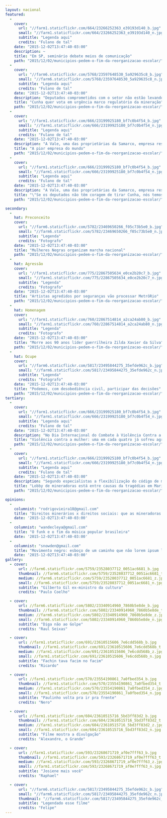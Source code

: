 ```yaml
---
layout: nacional
featured:
  -
    cover:
      url: "//farm1.staticflickr.com/664/23266252363_e39193d140_b.jpg"
      small: "//farm1.staticflickr.com/664/23266252363_e39193d140_n.jpg"
      subtitle: "Legenda aqui"
      credits: "Fulano de tal"
    date: "2015-12-02T13:47:40-03:00"
    description: ~
    title: "Em SP, seminário debate meios de comunicação"
    path: "2015/12/02/municipios-pedem-o-fim-da-reorganizacao-escolar/"
  -
    cover:
      url: "//farm6.staticflickr.com/5768/23597648530_5a929635c8_b.jpg"
      small: "//farm6.staticflickr.com/5768/23597648530_5a929635c8_n.jpg"
      subtitle: "Legenda aqui"
      credits: "Fulano de tal"
    date: "2015-12-02T13:47:40-03:00"
    description: "Deputados comprometidos com o setor não estão levando a sério"
    title: "Cunha quer vota em urgência marco regulatório da mineração"
    path: "2015/12/02/municipios-pedem-o-fim-da-reorganizacao-escolar/"
  -
    cover:
      url: "//farm1.staticflickr.com/666/23199925180_bf7c0b4f54_b.jpg"
      small: "//farm1.staticflickr.com/666/23199925180_bf7c0b4f54_n.jpg"
      subtitle: "Legenda aqui"
      credits: "Fulano de tal"
    date: "2015-12-02T13:47:40-03:00"
    description: "A Vale, uma das proprietárias da Samarco, empresa responsável pelas barragens que se romperam em Mariana (MG). Lorem Ipsun Lorem Ipsun Lorem Ipsun Lorem Ipsun Lorem Ipsun"
    title: "A pior empresa do mundo"
    path: "2015/12/02/municipios-pedem-o-fim-da-reorganizacao-escolar/"
  -
    cover:
      url: "//farm1.staticflickr.com/666/23199925180_bf7c0b4f54_b.jpg"
      small: "//farm1.staticflickr.com/666/23199925180_bf7c0b4f54_n.jpg"
      subtitle: "Legenda aqui"
      credits: "Fulano de tal"
    date: "2015-12-02T13:47:40-03:00"
    description: "A Vale, uma das proprietárias da Samarco, empresa responsável pelas barragens que se romperam em Mariana (MG). Lorem Ipsun Lorem Ipsun Lorem Ipsun Lorem Ipsun Lorem Ipsun"
    title: "\"Se os deputados não têm coragem de tirar Cunha, nós temos\", diz jovem em protesto"
    path: "2015/12/02/municipios-pedem-o-fim-da-reorganizacao-escolar/"

secondary:
  -
    hat: Preconceito
    cover:
      url: "//farm6.staticflickr.com/5782/23469650266_f05c73b5e0_b.jpg"
      small: "//farm6.staticflickr.com/5782/23469650266_f05c73b5e0_n.jpg"
      subtitle: "Legenda"
      credits: "Fotografo"
    date: "2015-12-02T13:47:40-03:00"
    title: "Mulheres Negras organizam marcha nacional"
    path: "2015/12/02/municipios-pedem-o-fim-da-reorganizacao-escolar/"
  -
    hat: Agressão
    cover:
      url: "//farm1.staticflickr.com/775/22867505634_e0ce2b20c7_b.jpg"
      small: "//farm1.staticflickr.com/775/22867505634_e0ce2b20c7_n.jpg"
      subtitle: "Legenda"
      credits: "Fotografo"
    date: "2015-12-02T13:47:40-03:00"
    title: "Artistas agredidos por seguranças vão processar MetrôRio"
    path: "2015/12/02/municipios-pedem-o-fim-da-reorganizacao-escolar/"
  -
    hat: Homenagem
    cover:
      url: "//farm1.staticflickr.com/760/22867514814_a2ca24ab80_b.jpg"
      small: "//farm1.staticflickr.com/760/22867514814_a2ca24ab80_n.jpg"
      subtitle: "Legenda"
      credits: "Fotografo"
    date: "2015-12-02T13:47:40-03:00"
    title: "Morre aos 90 anos líder guerrilheira Zilda Xavier da Silva"
    path: "2015/12/02/municipios-pedem-o-fim-da-reorganizacao-escolar/"
  -
    hat: Ocupe
    cover:
      url: "//farm6.staticflickr.com/5817/23495844275_35efde962c_b.jpg"
      small: "//farm6.staticflickr.com/5817/23495844275_35efde962c_n.jpg"
      subtitle: "Legenda"
      credits: "Fotografo"
    date: "2015-12-02T13:47:40-03:00"
    title: "Podemos, com desobediência civil, participar das decisões"
    path: "2015/12/02/municipios-pedem-o-fim-da-reorganizacao-escolar/"
tertiary:
  -
    cover:
      url: "//farm1.staticflickr.com/666/23199925180_bf7c0b4f54_b.jpg"
      small: "//farm1.staticflickr.com/666/23199925180_bf7c0b4f54_n.jpg"
      subtitle: "Legenda aqui"
      credits: "Fulano de tal"
    date: "2015-12-02T13:47:40-03:00"
    description: "No Dia Internacional do Combate à Violência Contra a Mulher, em 25 de novembro, agressões físicas t psicológicas na hora do parto também são lembrados"
    title: "Violência contra a mulher: uma em cada quatro já sofreu agressões no parto"
    path: "2015/12/02/municipios-pedem-o-fim-da-reorganizacao-escolar/"
  -
    cover:
      url: "//farm1.staticflickr.com/666/23199925180_bf7c0b4f54_b.jpg"
      small: "//farm1.staticflickr.com/666/23199925180_bf7c0b4f54_n.jpg"
      subtitle: "Legenda aqui"
      credits: "Fulano de tal"
    date: "2015-12-02T13:47:40-03:00"
    description: "Segundo especialistas a flexibilização do código de mineradores e falta do Marco Regulatório podem contribuir para novos acidentes"
    title: "Lobby de mineradoras está entre causas da tragédias em Mariana"
    path: "2015/12/02/municipios-pedem-o-fim-da-reorganizacao-escolar/"

opinions:
  -
    columnist: "rodrigovieira18@gmail.com"
    title: "Direitos minerários x direitos sociais: que as mineradoras paguem o justo"
    date: '2015-12-02T13:47:40-03:00'
  -
    columnist: "wandecleya@gmail.com"
    title: "O funk e o fim da música popular brasileira"
    date: '2015-12-02T13:47:40-03:00'
  -
    columnist: "snowden@gmail.com"
    title: "Movimento negro: esboço de um caminho que não lorem ipsum lorem ipsum lorem ipsum lorem ipsum"
    date: '2015-12-02T13:47:40-03:00'
gallery:
  - cover:
      url: //farm6.staticflickr.com/5759/23528037712_0051ac6681_b.jpg
      thumbnail: //farm6.staticflickr.com/5759/23528037712_0051ac6681_t.jpg
      medium: //farm6.staticflickr.com/5759/23528037712_0051ac6681_z.jpg
      small: //farm6.staticflickr.com/5759/23528037712_0051ac6681_n.jpg
      subtitle: "Gilberto Gil ex-ministro da cultura"
      credits: "Paulo Coelho"

  - cover:
      url: //farm6.staticflickr.com/5802/23340914960_7860b5e8de_b.jpg
      thumbnail: //farm6.staticflickr.com/5802/23340914960_7860b5e8de_t.jpg
      medium: //farm6.staticflickr.com/5802/23340914960_7860b5e8de_z.jpg
      small: //farm6.staticflickr.com/5802/23340914960_7860b5e8de_n.jpg
      subtitle: "Diga não ao Golpe"
      credits: "Raul Seixas"

  - cover:
      url: //farm1.staticflickr.com/691/23610515606_7e6cdd568b_b.jpg
      thumbnail: //farm1.staticflickr.com/691/23610515606_7e6cdd568b_t.jpg
      medium: //farm1.staticflickr.com/691/23610515606_7e6cdd568b_z.jpg
      small: //farm1.staticflickr.com/691/23610515606_7e6cdd568b_n.jpg
      subtitle: "Fachin tava facim no facim"
      credits: "Ricardo"

  - cover:
      url: //farm1.staticflickr.com/570/23554190861_7a0fbed354_b.jpg
      thumbnail: //farm1.staticflickr.com/570/23554190861_7a0fbed354_t.jpg
      medium: //farm1.staticflickr.com/570/23554190861_7a0fbed354_z.jpg
      small: //farm1.staticflickr.com/570/23554190861_7a0fbed354_n.jpg
      subtitle: "Paulinho volta pra ir pra frente"
      credits: "Nero"

  - cover:
      url: //farm1.staticflickr.com/604/23610515716_5bd3ff83d2_b.jpg
      thumbnail: //farm1.staticflickr.com/604/23610515716_5bd3ff83d2_t.jpg
      medium: //farm1.staticflickr.com/604/23610515716_5bd3ff83d2_z.jpg
      small: //farm1.staticflickr.com/604/23610515716_5bd3ff83d2_n.jpg
      subtitle: "Filme mostra a divulgação"
      credits: "Alexandre, o Grande"

  - cover:
      url: //farm1.staticflickr.com/593/23268671719_af0e7fff63_b.jpg
      thumbnail: //farm1.staticflickr.com/593/23268671719_af0e7fff63_t.jpg
      medium: //farm1.staticflickr.com/593/23268671719_af0e7fff63_z.jpg
      small: //farm1.staticflickr.com/593/23268671719_af0e7fff63_n.jpg
      subtitle: "Josiene mais você"
      credits: "Raphael"

  - cover:
      url: "//farm6.staticflickr.com/5817/23495844275_35efde962c_b.jpg"
      small: "//farm6.staticflickr.com/5817/23495844275_35efde962c_n.jpg"
      thumbnail: "//farm6.staticflickr.com/5817/23495844275_35efde962c_t.jpg"
      subtitle: "Legendado esse filme"
      credits: "Felipe"
---
```

